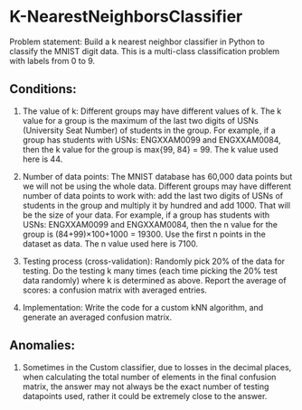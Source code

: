 # K-NearestNeighborsClassifier
Problem statement: Build a k nearest neighbor classifier in Python to classify the MNIST digit data. This
is a multi-class classification problem with labels from 0 to 9.

## Conditions:

  1. The value of k: Different groups may have different values of k. The k value for a group is the
maximum of the last two digits of USNs (University Seat Number) of students in the group. For example, if a group has students
with USNs: ENGXXAM0099 and ENGXXAM0084, then the k value for the group is max{99, 84} = 99.
The k value used here is 44.

  2. Number of data points: The MNIST database has 60,000 data points but we will not be using the whole data.
Different groups may have different number of data points to work with: add the last two digits of USNs
of students in the group and multiply it by hundred and add 1000. That will be the size of your data.
For example, if a group has students with USNs: ENGXXAM0099 and ENGXXAM0084, then the n
value for the group is (84+99)×100+1000 = 19300. Use the first n points in the dataset as data.
The n value used here is 7100.

  3. Testing process (cross-validation): Randomly pick 20% of the data for testing. Do the testing k many
times (each time picking the 20% test data randomly) where k is determined as above. Report the
average of scores: a confusion matrix with averaged entries.

  4. Implementation: Write the code for a custom kNN algorithm, and generate an averaged confusion matrix.

## Anomalies:
  1. Sometimes in the Custom classifier, due to losses in the decimal places, when calculating the total number of elements in the final confusion matrix, the answer may not always be the exact number of testing datapoints used, rather it could be extremely close to the answer.
